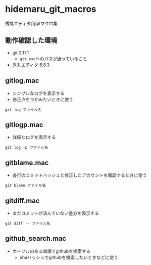 # hidemaru_git_macros
秀丸エディタ用gitマクロ集

## 動作確認した環境
* git 2.17.1
  * `git.exe`へのパスが通っていること
* 秀丸エディタ 8.8.3

## gitlog.mac
* シンプルなログを表示する
* 修正点をつかみたいときに使う
```
git log ファイル名
```

## gitlogp.mac
* 詳細なログを表示する
```
git log -p ファイル名
```

## gitblame.mac
* 各行のコミットハッシュと修正したアカウントを確認するときに使う
```
git blame ファイル名
```

## gitdiff.mac
* まだコミットが済んでいない差分を表示する
```
git diff -- ファイル名
```

## github_search.mac
* カーソルのある単語でgithubを検索する
  * shaハッシュでgithubを検索したいときなどに使う
